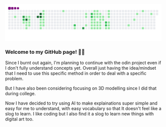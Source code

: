 ![snake gif](https://github.com/mattrich98/mattrich98/blob/output/github-contribution-grid-snake.gif)
### Welcome to my GitHub page! 👋😎
 
Since I burnt out again, I'm planning to continue with the odin project even if I don't fully understand concepts yet. Overall just having the idea/mindset that I need to use this specific method in order to deal with a specific problem. 

But I have also been considering focusing on 3D modelling since I did that during college. 

Now I have decided to try using AI to make explainations super simple and easy for me to understand, with easy vocabulary so that It doesn't feel like a slog to learn. I like coding but I also find it a slog to learn new things with digital art too. 
